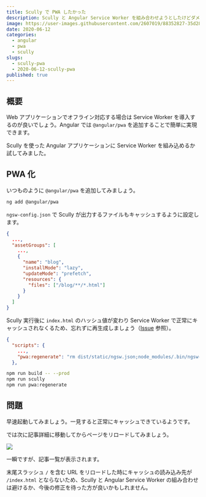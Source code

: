 ```yaml
---
title: Scully で PWA したかった
description: Scully と Angular Service Worker を組み合わせようとしたけどダメだった話です。
image: https://user-images.githubusercontent.com/2607019/88352827-35d28900-cd96-11ea-8cd2-516d9579e6ff.png
date: 2020-06-12
categories:
  - angular
  - pwa
  - scully
slugs:
  - scully-pwa
  - 2020-06-12-scully-pwa
published: true
---
```


## 概要

Web アプリケーションでオフライン対応する場合は Service Worker を導入するのが良いでしょう。Angular では `@angular/pwa` を追加することで簡単に実現できます。

Scully を使った Angular アプリケーションに Service Worker を組み込めるか試してみました。

## PWA 化

いつものように `@angular/pwa` を追加してみましょう。

```bash
ng add @angular/pwa
```

`ngsw-config.json` で Scully が出力するファイルもキャッシュするように設定します。

```json
{
  ...,
  "assetGroups": [
    ...,
    {
      "name": "blog",
      "installMode": "lazy",
      "updateMode": "prefetch",
      "resources": {
        "files": ["/blog/**/*.html"]
      }
    }
  ]
}
```

Scully 実行後に `index.html` のハッシュ値が変わり Service Worker で正常にキャッシュされなくるため、忘れずに再生成しましょう（[Issue](https://github.com/scullyio/scully/issues/529) 参照）。

```json
{
  "scripts": {
    ...,
    "pwa:regenerate": "rm dist/static/ngsw.json;node_modules/.bin/ngsw-config dist/static ./ngsw-config.json"
  },
```

```bash
npm run build -- --prod
npm run scully
npm run pwa:regenerate
```

## 問題

早速起動してみましょう。一見すると正常にキャッシュできているようです。

では次に記事詳細に移動してからページをリロードしてみましょう。

![](https://user-images.githubusercontent.com/2607019/88353810-e2623a00-cd99-11ea-8ea3-4c0b9d0f96f6.png)

一瞬ですが、記事一覧が表示されます。

末尾スラッシュ `/` を含む URL をリロードした時にキャッシュの読み込み先が `/index.html` とならないため、Scully と Angular Service Worker の組み合わせは避けるか、今後の修正を待った方が良いかもしれません。
